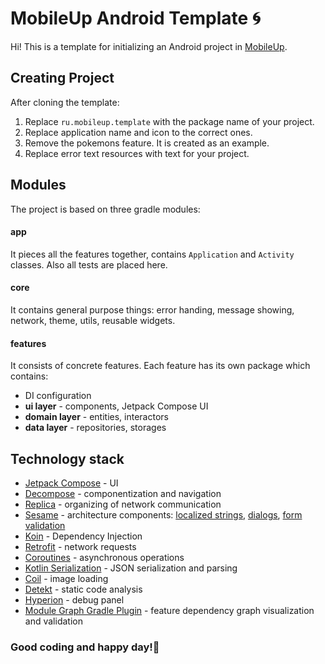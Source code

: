 # MobileUp Android Template 🌀

Hi! This is a template for initializing an Android project in [MobileUp](https://mobileup.ru/).

## Creating Project

After cloning the template:

1. Replace `ru.mobileup.template` with the package name of your project.
2. Replace application name and icon to the correct ones.
3. Remove the pokemons feature. It is created as an example.
4. Replace error text resources with text for your project.

## Modules
The project is based on three gradle modules:

#### app
It pieces all the features together, contains `Application` and `Activity` classes. Also all tests are placed here.

#### core
It contains general purpose things: error handing, message showing, network, theme, utils, reusable widgets.

#### features
It consists of concrete features. Each feature has its own package which contains:
- DI configuration
- **ui layer** - components, Jetpack Compose UI
- **domain layer** - entities, interactors
- **data layer** - repositories, storages

## Technology stack
- [Jetpack Compose](https://developer.android.com/jetpack/compose) - UI
- [Decompose](https://github.com/arkivanov/Decompose) - componentization and navigation
- [Replica](https://github.com/aartikov/Replica) - organizing of network communication
- [Sesame](https://github.com/aartikov/Sesame) - architecture components: [localized strings](https://github.com/aartikov/Sesame/tree/master/sesame-localized-string), [dialogs](https://github.com/aartikov/Sesame/tree/master/sesame-dialog), [form validation](https://github.com/aartikov/Sesame/tree/master/sesame-compose-form)
- [Koin](https://github.com/InsertKoinIO/koin) - Dependency Injection
- [Retrofit](https://github.com/square/retrofit) - network requests
- [Coroutines](https://developer.android.com/kotlin/coroutines) - asynchronous operations
- [Kotlin Serialization](https://github.com/Kotlin/kotlinx.serialization) - JSON serialization and parsing
- [Coil](https://github.com/coil-kt/coil) - image loading
- [Detekt](https://github.com/detekt/detekt) - static code analysis
- [Hyperion](https://github.com/willowtreeapps/Hyperion-Android) - debug panel
- [Module Graph Gradle Plugin](https://github.com/MobileUpLLC/Module-Graph-Gradle-Plugin) - feature dependency graph visualization and validation

### Good coding and happy day!🤘